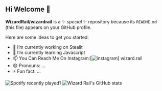 

## Hi Welcome 👋



**WizardRail/wizardrail** is a ✨ _special_ ✨ repository because its `README.md` (this file) appears on your GitHub profile.

Here are some ideas to get you started:

- 🔭 I’m currently working on Stealit
- 🌱 I’m currently learning Javascript
- 📫 You Can Reach Me On Instagram:[![instagram](https://github.com/shikhar1020jais1/Git-Social/blob/master/Icons/Instagram.png (Instagram))] wizard.rail
- 😄 Pronouns: ...
- ⚡ Fun fact: ...

![Spotify recently played](https://spotify-recently-played-readme.vercel.app/api?user=31hxeercyqhif7dv6odjqxpwiqbi&count=1)1
![Wizard Rail's GitHub stats](https://github-readme-stats.vercel.app/api?username=WizardRail&show_icons=true&theme=radical)
